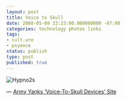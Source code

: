 ```yaml
---
layout: post
title: Voice to Skull
date: 2008-05-09 22:23:00.000000000 -07:00
categories: technology photos links
tags:
- cult.ure
- psyence
status: publish
type: post
published: true
---
```

![Hypno2s](http://www.wired.com/images_blogs/photos/uncategorized/2008/05/09/hypno2s.gif)

&mdash; [Army Yanks ‘Voice-To-Skull Devices’ Site](http://www.wired.com/2008/05/army-removes-pa/)
